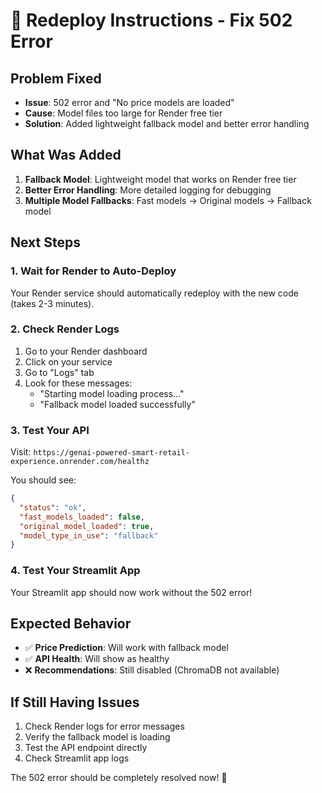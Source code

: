 # 🚀 Redeploy Instructions - Fix 502 Error

## Problem Fixed
- **Issue**: 502 error and "No price models are loaded" 
- **Cause**: Model files too large for Render free tier
- **Solution**: Added lightweight fallback model and better error handling

## What Was Added
1. **Fallback Model**: Lightweight model that works on Render free tier
2. **Better Error Handling**: More detailed logging for debugging
3. **Multiple Model Fallbacks**: Fast models → Original models → Fallback model

## Next Steps

### 1. Wait for Render to Auto-Deploy
Your Render service should automatically redeploy with the new code (takes 2-3 minutes).

### 2. Check Render Logs
1. Go to your Render dashboard
2. Click on your service
3. Go to "Logs" tab
4. Look for these messages:
   - "Starting model loading process..."
   - "Fallback model loaded successfully"

### 3. Test Your API
Visit: `https://genai-powered-smart-retail-experience.onrender.com/healthz`

You should see:
```json
{
  "status": "ok",
  "fast_models_loaded": false,
  "original_model_loaded": true,
  "model_type_in_use": "fallback"
}
```

### 4. Test Your Streamlit App
Your Streamlit app should now work without the 502 error!

## Expected Behavior
- ✅ **Price Prediction**: Will work with fallback model
- ✅ **API Health**: Will show as healthy
- ❌ **Recommendations**: Still disabled (ChromaDB not available)

## If Still Having Issues
1. Check Render logs for error messages
2. Verify the fallback model is loading
3. Test the API endpoint directly
4. Check Streamlit app logs

The 502 error should be completely resolved now! 🎉

